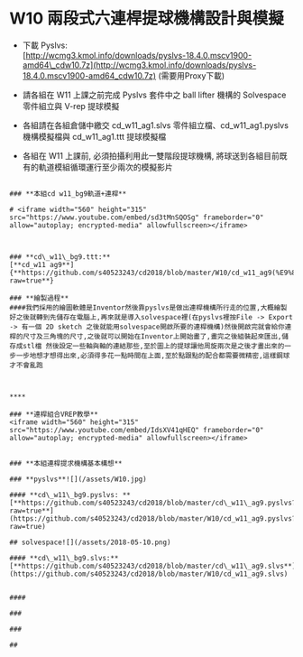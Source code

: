 # W10 兩段式六連桿提球機構設計與模擬

* 下載 Pyslvs:  
  [http://wcmg3.kmol.info/downloads/pyslvs-18.4.0.mscv1900-amd64\_cdw10.7z](http://wcmg3.kmol.info/downloads/pyslvs-18.4.0.mscv1900-amd64_cdw10.7z) \(需要用Proxy下載\)

* 請各組在 W11 上課之前完成 Pyslvs 套件中之 ball lifter 機構的 Solvespace 零件組立與 V-rep 提球模擬

* 各組請在各組倉儲中繳交 cd\_w11\_ag1.slvs 零件組立檔、cd\_w11\_ag1.pyslvs 機構模擬檔與 cd\_w11\_ag1.ttt 提球模擬檔

* 各組在 W11 上課前, 必須拍攝利用此一雙階段提球機構, 將球送到各組目前既有的軌道模組循環運行至少兩次的模擬影片
~~~~~~~~~~~~~~~~~~~~~~~~~~~~~~~~~~~~~~~~~~~~~~~~~~~~~~~~~~~

### **本組cd w11_bg9軌道+連桿**

# <iframe width="560" height="315" src="https://www.youtube.com/embed/sd3tMnSQOSg" frameborder="0" allow="autoplay; encrypted-media" allowfullscreen></iframe>



### **cd\_w11\_bg9.ttt:**
[**cd_w11 ag9**]{**https://github.com/s40523243/cd2018/blob/master/W10/cd_w11_ag9(%E9%80%A3%E6%A1%BF%E6%90%AD%E9%85%8D%E8%BB%8C%E9%81%93).ttt?raw=true**}

### **繪製過程**
####我們採用的繪圖軟體是Inventor然後靠pyslvs是做出連桿機構所行走的位置,大概繪製好之後就轉到先儲存在電腦上,再來就是導入solvespace裡(在pyslvs裡按File -> Export -> 有一個 2D sketch 之後就能用solvespace開啟所要的連桿機構)然後開啟完就會給你連桿的尺寸及三角塊的尺寸,之後就可以開始在Inventor上開始畫了,畫完之後組裝起來匯出,儲存成stl檔 然後設定一些軸與軸的連結那些,至於圖上的提球讓他周旋兩次是之後才畫出來的一步一步地想才想得出來,必須得多花一點時間在上面,至於點跟點的配合都需要微精密,這樣鋼球才不會亂跑



****

### **連桿組合VREP教學**
<iframe width="560" height="315" src="https://www.youtube.com/embed/IdsXV41qHEQ" frameborder="0" allow="autoplay; encrypted-media" allowfullscreen></iframe>


### **本組連桿提求機構基本構想**

### **pyslvs**![](/assets/W10.jpg)

#### **cd\_w11\_bg9.pyslvs: **[**https://github.com/s40523243/cd2018/blob/master/cd\_w11\_ag9.pyslvs?raw=true**](https://github.com/s40523243/cd2018/blob/master/W10/cd_w11_ag9.pyslvs?raw=true)

## solvespace![](/assets/2018-05-10.png)

#### **cd\_w11\_bg9.slvs:**[**https://github.com/s40523243/cd2018/blob/master/cd\_w11\_ag9.slvs**](https://github.com/s40523243/cd2018/blob/master/W10/cd_w11_ag9.slvs)


#### 

### 

### 

## 



